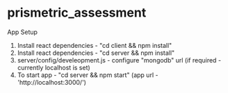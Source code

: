 # prismetric_assessment

App Setup

1. Install react dependencies - "cd client && npm install"
2. Install react dependencies - "cd server && npm install"
3. server/config/develeopment.js - configure "mongodb" url (if required - currently localhost is set)
4. To start app - "cd server && npm start" (app url - 'http://localhost:3000/')

